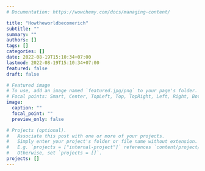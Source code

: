 ```yaml
---
# Documentation: https://wowchemy.com/docs/managing-content/

title: "Howtheworldbecomerich"
subtitle: ""
summary: ""
authors: []
tags: []
categories: []
date: 2022-08-19T15:10:34+07:00
lastmod: 2022-08-19T15:10:34+07:00
featured: false
draft: false

# Featured image
# To use, add an image named `featured.jpg/png` to your page's folder.
# Focal points: Smart, Center, TopLeft, Top, TopRight, Left, Right, BottomLeft, Bottom, BottomRight.
image:
  caption: ""
  focal_point: ""
  preview_only: false

# Projects (optional).
#   Associate this post with one or more of your projects.
#   Simply enter your project's folder or file name without extension.
#   E.g. `projects = ["internal-project"]` references `content/project/deep-learning/index.md`.
#   Otherwise, set `projects = []`.
projects: []
---
```

